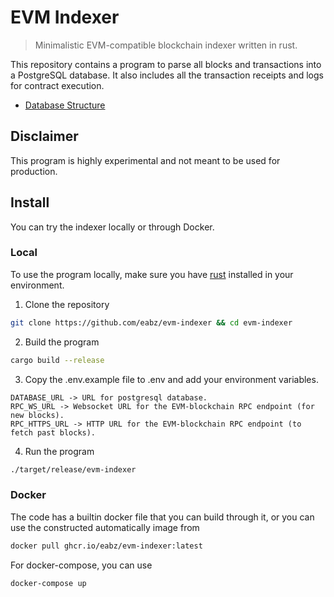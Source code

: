 # EVM Indexer

> Minimalistic EVM-compatible blockchain indexer written in rust.

This repository contains a program to parse all blocks and transactions into a PostgreSQL database. It also includes all the transaction receipts and logs for contract execution.

- [Database Structure](./doc/DATABASE.md)

## Disclaimer

This program is highly experimental and not meant to be used for production.

## Install

You can try the indexer locally or through Docker.

### Local

To use the program locally, make sure you have [rust](https://www.rust-lang.org/tools/install) installed in your environment.

1. Clone the repository

```bash
git clone https://github.com/eabz/evm-indexer && cd evm-indexer
```

2. Build the program

```bash
cargo build --release
```

3. Copy the .env.example file to .env and add your environment variables.

```
DATABASE_URL -> URL for postgresql database.
RPC_WS_URL -> Websocket URL for the EVM-blockchain RPC endpoint (for new blocks).
RPC_HTTPS_URL -> HTTP URL for the EVM-blockchain RPC endpoint (to fetch past blocks).
```

4. Run the program

```bash
./target/release/evm-indexer
```

### Docker

The code has a builtin docker file that you can build through it, or you can use the constructed automatically image from

```bash
docker pull ghcr.io/eabz/evm-indexer:latest
```

For docker-compose, you can use

```bash
docker-compose up
```
